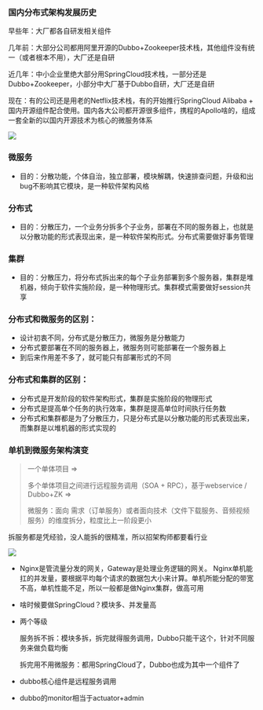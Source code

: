 ### 国内分布式架构发展历史

早些年：大厂都各自研发相关组件

几年前：大部分公司都用阿里开源的Dubbo+Zookeeper技术栈，其他组件没有统一（或者根本不用），大厂还是自研

近几年：中小企业里绝大部分用SpringCloud技术栈，一部分还是Dubbo+Zookeeper，小部分中大厂基于Dubbo自研，大厂还是自研

现在：有的公司还是用老的Netflix技术栈，有的开始推行SpringCloud Alibaba + 国内开源组件配合使用。国内各大公司都开源很多组件，携程的Apollo啥的，组成一套全新的以国内开源技术为核心的微服务体系

![](D:\Learning\Gunners-Java\Part2\3.分布式\pic\微服务技术架构.png)



### 微服务

- 目的：分散功能，个体自治，独立部署，模块解耦，快速排查问题，升级和出bug不影响其它模块，是一种软件架构风格

### 分布式

- 目的：分散压力，一个业务分拆多个子业务，部署在不同的服务器上，也就是以分散功能的形式表现出来，是一种软件架构形式。分布式需要做好事务管理

### 集群

- 目的：分散压力，将分布式拆出来的每个子业务部署到多个服务器，集群是堆机器，倾向于软件实施阶段，是一种物理形式。集群模式需要做好session共享

### 分布式和微服务的区别：

- 设计初衷不同，分布式是分散压力，微服务是分散能力
- 分布式要部署在不同的服务器上，微服务则可能部署在一个服务器上
- 到后来作用差不多了，就可能只有部署形式的不同

### 分布式和集群的区别：

- 分布式是开发阶段的软件架构形式，集群是实施阶段的物理形式
- 分布式是提高单个任务的执行效率，集群是提高单位时间执行任务数
- 分布式和集群都是为了分散压力，只是分布式是以分散功能的形式表现出来，而集群是以堆机器的形式实现的

### 单机到微服务架构演变

>  一个单体项目 =>
>
>  多个单体项目之间进行远程服务调用（SOA + RPC），基于webservice / Dubbo+ZK  =>
>
>  微服务：面向 需求（订单服务）或者面向技术（文件下载服务、音频视频服务）的维度拆分，粒度比上一阶段更小

拆服务都是凭经验，没人能拆的很精准，所以招架构师都要看行业

![](D:\Learning\Gunners-Java\Part2\3.分布式\pic\SpringCloud架构.png)

- Nginx是管流量分发的网关，Gateway是处理业务逻辑的网关。
  Nginx单机能扛的并发量，要根据平均每个请求的数据包大小来计算。单机所能分配的带宽不高，单机性能不足，所以一般都是做Nginx集群，做高可用

- 啥时候要做SpringCloud？模块多、并发量高

- 两个等级

  服务拆不拆：模块多拆，拆完就得服务调用，Dubbo只能干这个，针对不同服务来做负载均衡

  拆完用不用微服务：都用SpringCloud了，Dubbo也成为其中一个组件了

- dubbo核心组件是远程服务调用

- dubbo的monitor相当于actuator+admin

